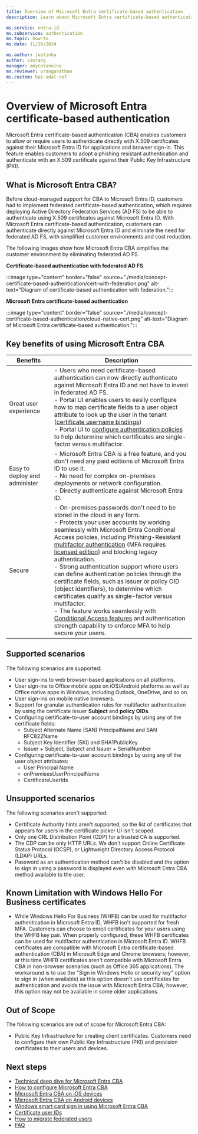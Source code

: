 ```yaml
---
title: Overview of Microsoft Entra certificate-based authentication 
description: Learn about Microsoft Entra certificate-based authentication without federation

ms.service: entra-id
ms.subservice: authentication
ms.topic: how-to
ms.date: 11/26/2024

ms.author: justinha
author: vimrang
manager: amycolannino
ms.reviewer: vranganathan
ms.custom: has-adal-ref
---
```


# Overview of Microsoft Entra certificate-based authentication

Microsoft Entra certificate-based authentication (CBA) enables customers to allow or require users to authenticate directly with X.509 certificates against their Microsoft Entra ID for applications and browser sign-in. 
This feature enables customers to adopt a phishing resistant authentication and authenticate with an X.509 certificate against their Public Key Infrastructure (PKI).

<a name='what-is-azure-ad-cba'></a>

## What is Microsoft Entra CBA?

Before cloud-managed support for CBA to Microsoft Entra ID, customers had to implement federated certificate-based authentication, which requires deploying Active Directory Federation Services (AD FS) to be able to authenticate using X.509 certificates against Microsoft Entra ID. With Microsoft Entra certificate-based authentication, customers can authenticate directly against Microsoft Entra ID and eliminate the need for federated AD FS, with simplified customer environments and cost reduction.

The following images show how Microsoft Entra CBA simplifies the customer environment by eliminating federated AD FS. 

**Certificate-based authentication with federated AD FS**

:::image type="content" border="false" source="./media/concept-certificate-based-authentication/cert-with-federation.png" alt-text="Diagram of certificate-based authentication with federation.":::

**Microsoft Entra certificate-based authentication**

:::image type="content" border="false" source="./media/concept-certificate-based-authentication/cloud-native-cert.png" alt-text="Diagram of Microsoft Entra certificate-based authentication.":::


<a name='key-benefits-of-using-azure-ad-cba'></a>

## Key benefits of using Microsoft Entra CBA

| Benefits | Description |
|---------|---------|
| Great user experience |- Users who need certificate-based authentication can now directly authenticate against Microsoft Entra ID and not have to invest in federated AD FS.<br>- Portal UI enables users to easily configure how to map certificate fields to a user object attribute to look up the user in the tenant ([certificate username bindings](concept-certificate-based-authentication-technical-deep-dive.md#understanding-the-username-binding-policy))<br>- Portal UI to [configure authentication policies](concept-certificate-based-authentication-technical-deep-dive.md#understanding-the-authentication-binding-policy) to help determine which certificates are single-factor versus multifactor. |
| Easy to deploy and administer |- Microsoft Entra CBA is a free feature, and you don't need any paid editions of Microsoft Entra ID to use it. <br>- No need for complex on-premises deployments or network configuration.<br>- Directly authenticate against Microsoft Entra ID. |
| Secure |- On-premises passwords don't need to be stored in the cloud in any form.<br>- Protects your user accounts by working seamlessly with Microsoft Entra Conditional Access policies, including Phishing-Resistant [multifactor authentication](concept-mfa-howitworks.md) (MFA requires [licensed edition](concept-mfa-licensing.md)) and blocking legacy authentication.<br>- Strong authentication support where users can define authentication policies through the certificate fields, such as issuer or policy OID (object identifiers), to determine which certificates qualify as single-factor versus multifactor.<br>- The feature works seamlessly with [Conditional Access features](~/identity/conditional-access/overview.md) and authentication strength capability to enforce MFA to help secure your users. |


## Supported scenarios

The following scenarios are supported:

- User sign-ins to web browser-based applications on all platforms.
- User sign-ins to Office mobile apps on iOS/Android platforms as well as Office native apps in Windows, including Outlook, OneDrive, and so on.
- User sign-ins on mobile native browsers.
- Support for granular authentication rules for multifactor authentication by using the certificate issuer **Subject** and **policy OIDs**.
- Configuring certificate-to-user account bindings by using any of the certificate fields:
  - Subject Alternate Name (SAN) PrincipalName and SAN RFC822Name
  - Subject Key Identifier (SKI) and SHA1PublicKey
  - Issuer + Subject, Subject and Issuer + SerialNumber
- Configuring certificate-to-user account bindings by using any of the user object attributes:
  - User Principal Name
  - onPremisesUserPrincipalName
  - CertificateUserIds

## Unsupported scenarios

The following scenarios aren't supported:

- Certificate Authority hints aren't supported, so the list of certificates that appears for users in the certificate picker UI isn't scoped.
- Only one CRL Distribution Point (CDP) for a trusted CA is supported.
- The CDP can be only HTTP URLs. We don't support Online Certificate Status Protocol (OCSP), or Lightweight Directory Access Protocol (LDAP) URLs.
- Password as an authentication method can't be disabled and the option to sign in using a password is displayed even with Microsoft Entra CBA method available to the user.

## Known Limitation with Windows Hello For Business certificates

- While Windows Hello For Business (WHFB) can be used for multifactor authentication in Microsoft Entra ID, WHFB isn't supported for fresh MFA. Customers can choose to enroll certificates for your users using the WHFB key pair.  When properly configured, these WHFB certificates can be used for multifactor authentication in Microsoft Entra ID. WHFB certificates are compatible with Microsoft Entra certificate-based authentication (CBA) in Microsoft Edge and Chrome browsers; however, at this time WHFB certificates aren't compatible with Microsoft Entra CBA in non-browser scenarios (such as Office 365 applications). The workaround is to use the "Sign in Windows Hello or security key" option to sign in (when available) as this option doesn't use certificates for authentication and avoids the issue with Microsoft Entra CBA; however, this option may not be available in some older applications.

## Out of Scope

The following scenarios are out of scope for Microsoft Entra CBA:

- Public Key Infrastructure for creating client certificates. Customers need to configure their own Public Key Infrastructure (PKI) and provision certificates to their users and devices. 

## Next steps

- [Technical deep dive for Microsoft Entra CBA](concept-certificate-based-authentication-technical-deep-dive.md)
- [How to configure Microsoft Entra CBA](how-to-certificate-based-authentication.md)
- [Microsoft Entra CBA on iOS devices](concept-certificate-based-authentication-mobile-ios.md)
- [Microsoft Entra CBA on Android devices](concept-certificate-based-authentication-mobile-android.md)
- [Windows smart card sign in using Microsoft Entra CBA](concept-certificate-based-authentication-smartcard.md)
- [Certificate user IDs](concept-certificate-based-authentication-certificateuserids.md)
- [How to migrate federated users](concept-certificate-based-authentication-migration.md)
- [FAQ](certificate-based-authentication-faq.yml)
